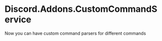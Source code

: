 # Discord.Addons.CustomCommandService
Now you can have custom command parsers for different commands
